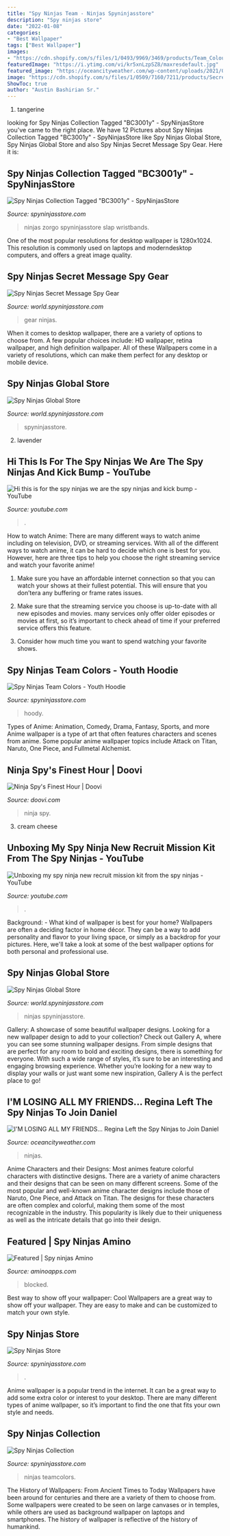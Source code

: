```yaml
---
title: "Spy Ninjas Team - Ninjas Spyninjasstore"
description: "Spy ninjas store"
date: "2022-01-08"
categories:
- "Best Wallpaper"
tags: ["Best Wallpaper"]
images:
- "https://cdn.shopify.com/s/files/1/0493/9969/3469/products/Team_Colours_Temp_2_600x.png?v=1611310272"
featuredImage: "https://i.ytimg.com/vi/kr5xnLzpSZ8/maxresdefault.jpg"
featured_image: "https://oceancityweather.com/wp-content/uploads/2021/06/1623522055_maxresdefault.jpg"
image: "https://cdn.shopify.com/s/files/1/0509/7160/7211/products/Secret_Pen_800x.jpg?v=1626802716"
ShowToc: true
author: "Austin Bashirian Sr."
---
```



1. tangerine 

	

		
looking for Spy Ninjas Collection Tagged &quot;BC3001y&quot; - SpyNinjasStore you've came to the right place. We have 12 Pictures about Spy Ninjas Collection Tagged &quot;BC3001y&quot; - SpyNinjasStore like Spy Ninjas Global Store, Spy Ninjas Global Store and also Spy Ninjas Secret Message Spy Gear. Here it is:
		
    
## Spy Ninjas Collection Tagged &quot;BC3001y&quot; - SpyNinjasStore

<img loading=lazy src="https://cdn.shopify.com/s/files/1/0493/9969/3469/files/SN_Long_600x600.png?v=1603453816" onerror="this.onerror=null;this.src='https://tse4.mm.bing.net/th?id=OIP.T2C3gAZ-Z0KunPvR1lYAjQHaC6&amp;pid=15.1';" alt="Spy Ninjas Collection Tagged &quot;BC3001y&quot; - SpyNinjasStore">

_Source: spyninjasstore.com_

>ninjas zorgo spyninjasstore slap wristbands. 

	

One of the most popular resolutions for desktop wallpaper is 1280x1024. This resolution is commonly used on laptops and moderndesktop computers, and offers a great image quality.

    
## Spy Ninjas Secret Message Spy Gear

<img loading=lazy src="https://cdn.shopify.com/s/files/1/0509/7160/7211/products/Secret_Pen_800x.jpg?v=1626802716" onerror="this.onerror=null;this.src='https://tse3.mm.bing.net/th?id=OIP.Zcr1XJTuDMIyYUo5tP22YQHaHa&amp;pid=15.1';" alt="Spy Ninjas Secret Message Spy Gear">

_Source: world.spyninjasstore.com_

>gear ninjas. 

	

When it comes to desktop wallpaper, there are a variety of options to choose from. A few popular choices include: HD wallpaper, retina wallpaper, and high definition wallpaper. All of these Wallpapers come in a variety of resolutions, which can make them perfect for any desktop or mobile device. 

    
## Spy Ninjas Global Store

<img loading=lazy src="https://cdn.shopify.com/s/files/1/0509/7160/7211/files/Banner_12_e158b62a-771e-4eb6-8ab8-e5a5b9f4bcd5_1200x.png?v=1617804618" onerror="this.onerror=null;this.src='https://tse3.mm.bing.net/th?id=OIP.anM9DkU103dUcFR_WMuinQHaEK&amp;pid=15.1';" alt="Spy Ninjas Global Store">

_Source: world.spyninjasstore.com_

>spyninjasstore. 

	

2. lavender 

    
## Hi This Is For The Spy Ninjas We Are The Spy Ninjas And Kick Bump - YouTube

<img loading=lazy src="https://i.ytimg.com/vi/hcFFDsBqEwg/hqdefault.jpg" onerror="this.onerror=null;this.src='https://tse4.mm.bing.net/th?id=OIP.coDTxYQI-xqDXM-_kapZbwHaFj&amp;pid=15.1';" alt="Hi this is for the spy ninjas we are the spy ninjas and kick bump - YouTube">

_Source: youtube.com_

>. 

	

How to watch Anime: There are many different ways to watch anime including on television, DVD, or streaming services.
With all of the different ways to watch anime, it can be hard to decide which one is best for you. However, here are three tips to help you choose the right streaming service and watch your favorite anime!
1. Make sure you have an affordable internet connection so that you can watch your shows at their fullest potential. This will ensure that you don’tera any buffering or frame rates issues.

2. Make sure that the streaming service you choose is up-to-date with all new episodes and movies. many services only offer older episodes or movies at first, so it’s important to check ahead of time if your preferred service offers this feature.

3. Consider how much time you want to spend watching your favorite shows.

    
## Spy Ninjas Team Colors - Youth Hoodie

<img loading=lazy src="https://cdn.shopify.com/s/files/1/0493/9969/3469/products/Team_Colours_Temp_2_600x.png?v=1611310272" onerror="this.onerror=null;this.src='https://tse2.mm.bing.net/th?id=OIP.ggXGfkrfxx-9Jze9zS28BgHaHa&amp;pid=15.1';" alt="Spy Ninjas Team Colors - Youth Hoodie">

_Source: spyninjasstore.com_

>hoody. 

	

Types of Anime: Animation, Comedy, Drama, Fantasy, Sports, and more
Anime wallpaper is a type of art that often features characters and scenes from anime. Some popular anime wallpaper topics include Attack on Titan, Naruto, One Piece, and Fullmetal Alchemist.

    
## Ninja Spy&#039;s Finest Hour | Doovi

<img loading=lazy src="https://i.ytimg.com/vi/kr5xnLzpSZ8/maxresdefault.jpg" onerror="this.onerror=null;this.src='https://tse3.mm.bing.net/th?id=OIP.b8xUWrsM7hk5Ui6kos7FqwHaEK&amp;pid=15.1';" alt="Ninja Spy&#039;s Finest Hour | Doovi">

_Source: doovi.com_

>ninja spy. 

	

3. cream cheese 

    
## Unboxing My Spy Ninja New Recruit Mission Kit From The Spy Ninjas - YouTube

<img loading=lazy src="https://i.ytimg.com/vi/jlWbmCPdrVo/maxresdefault.jpg" onerror="this.onerror=null;this.src='https://tse2.mm.bing.net/th?id=OIP.UVeP7Mbu8YVT6Oigt2KtKQHaEK&amp;pid=15.1';" alt="Unboxing my spy ninja new recruit mission kit from the spy ninjas - YouTube">

_Source: youtube.com_

>. 

	

Background: - What kind of wallpaper is best for your home?
Wallpapers are often a deciding factor in home décor. They can be a way to add personality and flavor to your living space, or simply as a backdrop for your pictures. Here, we'll take a look at some of the best wallpaper options for both personal and professional use.

    
## Spy Ninjas Global Store

<img loading=lazy src="https://cdn.shopify.com/s/files/1/0509/7160/7211/files/Top_Banner_12_Mobile_Uk_9a7f3042-6158-45f7-b5f6-647a132327ac_3000x.png?v=1614900033" onerror="this.onerror=null;this.src='https://tse4.mm.bing.net/th?id=OIP.A5R_3rRFICNtgtKa0WnegAHaHa&amp;pid=15.1';" alt="Spy Ninjas Global Store">

_Source: world.spyninjasstore.com_

>ninjas spyninjasstore. 

	

Gallery: A showcase of some beautiful wallpaper designs.
Looking for a new wallpaper design to add to your collection? Check out Gallery A, where you can see some stunning wallpaper designs. From simple designs that are perfect for any room to bold and exciting designs, there is something for everyone. With such a wide range of styles, it’s sure to be an interesting and engaging browsing experience. Whether you’re looking for a new way to display your walls or just want some new inspiration, Gallery A is the perfect place to go!





	
	
    
## I&#039;M LOSING ALL MY FRIENDS... Regina Left The Spy Ninjas To Join Daniel

<img loading=lazy src="https://oceancityweather.com/wp-content/uploads/2021/06/1623522055_maxresdefault.jpg" onerror="this.onerror=null;this.src='https://tse2.mm.bing.net/th?id=OIP.JEKr9rUOxt_3AvTTjbK-WQHaEK&amp;pid=15.1';" alt="I&#039;M LOSING ALL MY FRIENDS... Regina Left the Spy Ninjas to Join Daniel">

_Source: oceancityweather.com_

>ninjas. 

	

Anime Characters and their Designs: Most animes feature colorful characters with distinctive designs.
There are a variety of anime characters and their designs that can be seen on many different screens. Some of the most popular and well-known anime character designs include those of Naruto, One Piece, and Attack on Titan. The designs for these characters are often complex and colorful, making them some of the most recognizable in the industry. This popularity is likely due to their uniqueness as well as the intricate details that go into their design.

    
## Featured | Spy Ninjas Amino

<img loading=lazy src="https://pm1.narvii.com/7774/163ed7df525a50660725b0056f1f45ff30836534r1-1200-1920v2_128.jpg" onerror="this.onerror=null;this.src='https://tse1.mm.bing.net/th?id=OIP.gvfAUIptXprp4AwsiTtS7gAAAA&amp;pid=15.1';" alt="Featured | Spy ninjas Amino">

_Source: aminoapps.com_

>blocked. 

	

Best way to show off your wallpaper:
Cool Wallpapers are a great way to show off your wallpaper. They are easy to make and can be customized to match your own style.

    
## Spy Ninjas Store

<img loading=lazy src="https://cdn.shopify.com/s/files/1/0493/9969/3469/files/SN_New_3_Banner_bd8d5d98-53f0-43b1-b6b7-4092b0d22ab9_1400x.png?v=1620121787" onerror="this.onerror=null;this.src='https://tse4.mm.bing.net/th?id=OIP.Bzvieufxr2qbs_8FOBYikAHaCe&amp;pid=15.1';" alt="Spy Ninjas Store">

_Source: spyninjasstore.com_

>. 

	

Anime wallpaper is a popular trend in the internet. It can be a great way to add some extra color or interest to your desktop. There are many different types of anime wallpaper, so it’s important to find the one that fits your own style and needs.

    
## Spy Ninjas Collection

<img loading=lazy src="https://cdn.shopify.com/s/files/1/0493/9969/3469/products/Stars2_3000x.jpg?v=1623082614" onerror="this.onerror=null;this.src='https://tse4.mm.bing.net/th?id=OIP.4Ul4J0Tt5FZJqw0fjNXDnAHaHa&amp;pid=15.1';" alt="Spy Ninjas Collection">

_Source: spyninjasstore.com_

>ninjas teamcolors. 

	

The History of Wallpapers: From Ancient Times to Today
Wallpapers have been around for centuries and there are a variety of them to choose from. Some wallpapers were created to be seen on large canvases or in temples, while others are used as background wallpaper on laptops and smartphones. The history of wallpaper is reflective of the history of humankind.

